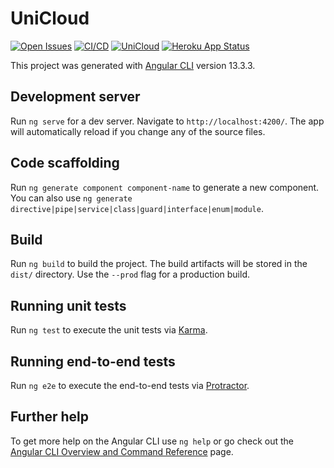# UniCloud

[![Open Issues](https://img.shields.io/github/issues-raw/UdL-EPS-SoftArch/UniCloud?logo=github)](https://github.com/orgs/UdL-EPS-SoftArch/projects/13)
[![CI/CD](https://github.com/UdL-EPS-SoftArch/UniCloud/actions/workflows/ci-cd.yml/badge.svg)](https://github.com/UdL-EPS-SoftArch/UniCloud/actions)
[![UniCloud](https://img.shields.io/endpoint?url=https://dashboard.cypress.io/badge/simple/ps5jws&style=flat&logo=cypress)](https://dashboard.cypress.io/projects/ps5jws/runs)
[![Heroku App Status](https://heroku-shields.herokuapp.com/unicloud)](https://unicloud.herokuapp.com)

This project was generated with [Angular CLI](https://github.com/angular/angular-cli) version 13.3.3.

## Development server

Run `ng serve` for a dev server. Navigate to `http://localhost:4200/`. The app will automatically reload if you change any of the source files.

## Code scaffolding

Run `ng generate component component-name` to generate a new component. You can also use `ng generate directive|pipe|service|class|guard|interface|enum|module`.

## Build

Run `ng build` to build the project. The build artifacts will be stored in the `dist/` directory. Use the `--prod` flag for a production build.

## Running unit tests

Run `ng test` to execute the unit tests via [Karma](https://karma-runner.github.io).

## Running end-to-end tests

Run `ng e2e` to execute the end-to-end tests via [Protractor](http://www.protractortest.org/).

## Further help

To get more help on the Angular CLI use `ng help` or go check out the [Angular CLI Overview and Command Reference](https://angular.io/cli) page.
